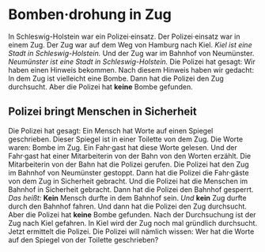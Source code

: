# Bomben·drohung in Zug

In Schleswig-Holstein war ein Polizei·einsatz. Der Polizei·einsatz war in einem Zug. Der Zug war auf dem Weg von Hamburg nach Kiel. 
*Kiel ist eine Stadt in Schleswig-Holstein.* Und der Zug war im Bahnhof von Neumünster. 
*Neumünster ist eine Stadt in Schleswig-Holstein.* Die Polizei hat gesagt: Wir haben einen Hinweis bekommen. Nach diesem Hinweis haben wir gedacht: In dem Zug ist vielleicht eine Bombe. Dann hat die Polizei den Zug durchsucht. Aber die Polizei hat **keine** Bombe gefunden. 

## Polizei bringt Menschen in Sicherheit
Die Polizei hat gesagt: Ein Mensch hat Worte auf einen Spiegel geschrieben. Dieser Spiegel ist in einer Toilette von dem Zug. Die Worte waren: Bombe im Zug. Ein Fahr·gast hat diese Worte gelesen. Und der Fahr·gast hat einer Mitarbeiterin von der Bahn von den Worten erzählt. Die Mitarbeiterin von der Bahn hat die Polizei gerufen. Die Polizei hat den Zug im Bahnhof von Neumünster gestoppt. Dann hat die Polizei die Fahr·gäste von dem Zug in Sicherheit gebracht. Und die Polizei hat die Menschen im Bahnhof in Sicherheit gebracht. Dann hat die Polizei den Bahnhof gesperrt. *Das heißt:* 
**Kein** Mensch durfte in dem Bahnhof sein. 
*Und* **kein** Zug durfte durch den Bahnhof fahren. Und dann hat die Polizei den Zug durchsucht. Aber die Polizei hat **keine** Bombe gefunden. Nach der Durchsuchung ist der Zug nach Kiel gefahren. In Kiel wird der Zug noch mal gründlich durchsucht. 
Jetzt ermittelt die Polizei. Die Polizei will nämlich wissen: Wer hat die Worte auf den Spiegel von der Toilette geschrieben? 
